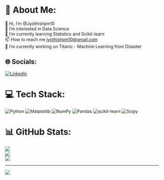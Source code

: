 # 💫 About Me:
👋 Hi, I’m @Jyothishpm10<br>👀 I’m interested in Data Science<br>🌱 I’m currently learning Statistics and Scikit-learn<br>📫 How to reach me jyothishpm10@gmail.com<br>🔭 I’m currently working on Titanic - Machine Learning from Disaster


## 🌐 Socials:
[![LinkedIn](https://img.shields.io/badge/LinkedIn-%230077B5.svg?logo=linkedin&logoColor=white)](https://linkedin.com/in/jyothish-pm-1a69a011b) 

# 💻 Tech Stack:
![Python](https://img.shields.io/badge/python-3670A0?style=plastic&logo=python&logoColor=ffdd54) ![Matplotlib](https://img.shields.io/badge/Matplotlib-%23ffffff.svg?style=plastic&logo=Matplotlib&logoColor=black) ![NumPy](https://img.shields.io/badge/numpy-%23013243.svg?style=plastic&logo=numpy&logoColor=white) ![Pandas](https://img.shields.io/badge/pandas-%23150458.svg?style=plastic&logo=pandas&logoColor=white) ![scikit-learn](https://img.shields.io/badge/scikit--learn-%23F7931E.svg?style=plastic&logo=scikit-learn&logoColor=white) ![Scipy](https://img.shields.io/badge/SciPy-%230C55A5.svg?style=plastic&logo=scipy&logoColor=%white)
# 📊 GitHub Stats:
![](https://github-readme-stats.vercel.app/api?username=Jyothishpm10&theme=dark&hide_border=false&include_all_commits=false&count_private=true)<br/>
![](https://github-readme-streak-stats.herokuapp.com/?user=Jyothishpm10&theme=dark&hide_border=false)<br/>
![](https://github-readme-stats.vercel.app/api/top-langs/?username=Jyothishpm10&theme=dark&hide_border=false&include_all_commits=false&count_private=true&layout=compact)

---
[![](https://visitcount.itsvg.in/api?id=Jyothishpm10&icon=0&color=0)](https://visitcount.itsvg.in)

<!-- Proudly created with GPRM ( https://gprm.itsvg.in ) -->
<!---
Jyothishpm10/Jyothishpm10 is a ✨ special ✨ repository because its `README.md` (this file) appears on your GitHub profile.
You can click the Preview link to take a look at your changes.
--->
